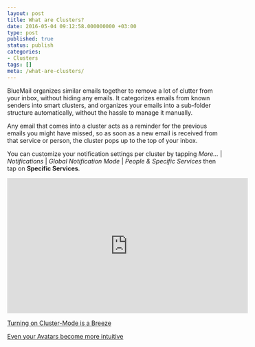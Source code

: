 ```yaml
---
layout: post
title: What are Clusters?
date: 2016-05-04 09:12:58.000000000 +03:00
type: post
published: true
status: publish
categories:
- Clusters
tags: []
meta: /what-are-clusters/
---
```


BlueMail organizes similar emails together to remove a lot of clutter from your inbox, without hiding any emails. It categorizes emails from known senders into smart clusters, and organizes your emails into a sub-folder structure automatically, without the hassle to manage it manually.

Any email that comes into a cluster acts as a reminder for the previous emails you might have missed, so as soon as a new email is received from that service or person, the cluster pops up to the top of your inbox.

You can customize your notification settings per cluster by tapping *More...* \| *Notifications* \| *Global Notification Mode* \| *People &amp; Specific Services* then tap on **Specific Services**.

<iframe src="https://www.youtube.com/embed/YKikvV3HQ3I?list=PLXcA1xyD8E7dB0XsKApln4AqCumFbmOJK&loop=1" width="560" height="315" frameborder="0" allowfullscreen="allowfullscreen"></iframe>

[Turning on Cluster-Mode is a Breeze](/what-is-cluster-mode/)

[Even your Avatars become more intuitive](/what-happens-to-my-avatars-if-cluster-mode-is-enabled/)